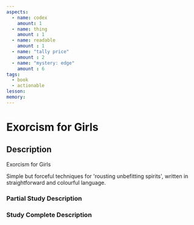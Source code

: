 ```yaml
---
aspects: 
  - name: codex
    amount: 1
  - name: thing
    amount : 1
  - name: readable
    amount : 1
  - name: "tally price"
    amount : 2
  - name: "mystery: edge"
    amount : 6
tags:
  - book
  - actionable
lesson: 
memory: 
---
```


# Exorcism for Girls

## Description
Exorcism for Girls

Simple but forceful techniques for 'rousting unbefitting spirits', written in straightforward and colourful language.
### Partial Study Description

### Study Complete Description

